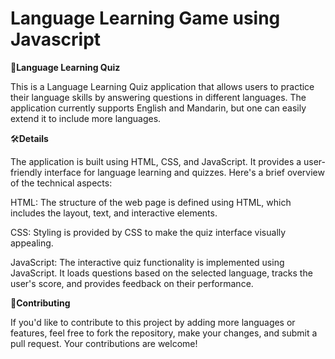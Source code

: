 # Language Learning Game using Javascript


🌟**Language Learning Quiz**

This is a Language Learning Quiz application that allows users to practice their language skills by answering questions in different languages. The application currently supports English and Mandarin, but one can easily extend it to include more languages.


🛠️**Details** 

The application is built using HTML, CSS, and JavaScript. It provides a user-friendly interface for language learning and quizzes. Here's a brief overview of the technical aspects:

HTML: The structure of the web page is defined using HTML, which includes the layout, text, and interactive elements.

CSS: Styling is provided by CSS to make the quiz interface visually appealing.

JavaScript: The interactive quiz functionality is implemented using JavaScript. It loads questions based on the selected language, tracks the user's score, and provides feedback on their performance.

🚀**Contributing**

If you'd like to contribute to this project by adding more languages or features, feel free to fork the repository, make your changes, and submit a pull request. Your contributions are welcome!


